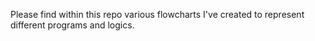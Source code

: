 Please find within this repo various flowcharts I've created to represent different programs and logics. 
